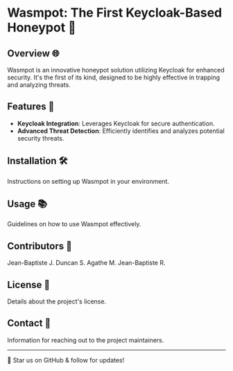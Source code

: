 # Wasmpot: The First Keycloak-Based Honeypot 🐝

## Overview 🌐
Wasmpot is an innovative honeypot solution utilizing Keycloak for enhanced security. It's the first of its kind, designed to be highly effective in trapping and analyzing threats.

## Features 🚀
- **Keycloak Integration**: Leverages Keycloak for secure authentication.
- **Advanced Threat Detection**: Efficiently identifies and analyzes potential security threats.

## Installation 🛠️
Instructions on setting up Wasmpot in your environment.

## Usage 📚
Guidelines on how to use Wasmpot effectively.

## Contributors 🤝
Jean-Baptiste J.
Duncan S.
Agathe M.
Jean-Baptiste R.

## License 📄
Details about the project's license.

## Contact 📩
Information for reaching out to the project maintainers.

---
🌟 Star us on GitHub & follow for updates!
